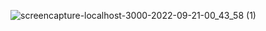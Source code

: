 
![screencapture-localhost-3000-2022-09-21-00_43_58 (1)](https://user-images.githubusercontent.com/76200523/191378362-fbe4bbb0-0b51-4cf6-9274-b87044e86264.png)
